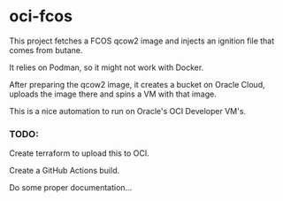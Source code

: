# oci-fcos

This project fetches a FCOS qcow2 image and injects an ignition file that comes from butane.

It relies on Podman, so it might not work with Docker.

After preparing the qcow2 image, it creates a bucket on Oracle Cloud, uploads the image there and spins a VM with that image.

This is a nice automation to run on Oracle's OCI Developer VM's.

### TODO:
Create terraform to upload this to OCI.

Create a GitHub Actions build.

Do some proper documentation...